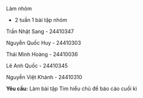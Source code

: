 Làm nhóm


+ 2 tuần 1 bài tập nhóm

Trần Nhật Sang - 24410347

Nguyễn Quốc Huy - 24410303

Thái Minh Hoàng - 24410036

Lê Anh Quốc - 24410345

Nguyễn Việt Khánh - 24410310


**Yêu cầu:** Làm bài tập
Tìm hiểu chủ đề báo cáo cuối kì



